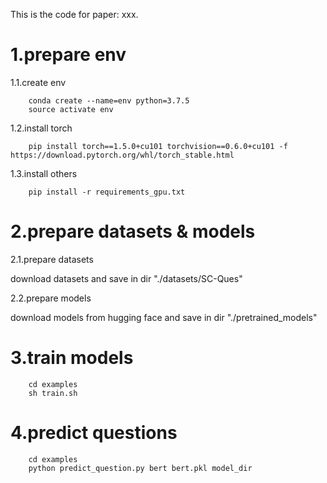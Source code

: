 This is the code for paper: xxx.

# 1.prepare env
1.1.create env
		
		conda create --name=env python=3.7.5
		source activate env
1.2.install torch

		pip install torch==1.5.0+cu101 torchvision==0.6.0+cu101 -f https://download.pytorch.org/whl/torch_stable.html

1.3.install others
		
		pip install -r requirements_gpu.txt
		
# 2.prepare datasets & models

2.1.prepare datasets

download datasets and save in dir "./datasets/SC-Ques"
		
2.2.prepare models

download models from hugging face and save in dir "./pretrained_models"
		

# 3.train models

		cd examples
		sh train.sh
		
# 4.predict questions

		cd examples
		python predict_question.py bert bert.pkl model_dir
